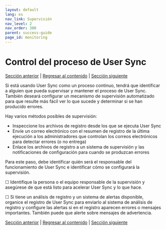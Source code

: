 ```yaml
---
layout: default
lang: es
nav_link: Supervisión
nav_level: 2
nav_order: 300
parent: success-guide
page_id: monitoring
---
```


# Control del proceso de User Sync

[Sección anterior](test_run.md) \| [Regresar al contenido](index.md) \| [Sección siguiente](command_line_options.md)

Si está usando User Sync como un proceso continuo, tendrá que identificar a alguien que pueda supervisar y mantener el proceso de User Sync. También deseará configurar un mecanismo de supervisión automatizado para que resulte más fácil ver lo que sucede y determinar si se han producido errores.

Hay varios métodos posibles de supervisión:

- Inspeccione los archivos de registro desde los que se ejecuta User Sync
- Envíe un correo electrónico con el resumen de registro de la última ejecución a los administradores que controlan los correos electrónicos para detectar errores (o no entrega)
- Enlace los archivos de registro a un sistema de supervisión y las notificaciones de configuración para cuando se produzcan errores

Para este paso, debe identificar quién será el responsable del funcionamiento de User Sync e identificar cómo se configurará la supervisión.

&#9744; Identifique la persona o el equipo responsable de la supervisión y asegúrese de que está listo para acelerar User Sync y lo que hace.

&#9744; Si tiene un análisis de registro y un sistema de alertas disponible, organice el registro de User Sync para enviarlo al sistema de análisis de registro y configure las alertas si en el registro aparecen errores o mensajes importantes. También puede que alerte sobre mensajes de advertencia.

[Sección anterior](test_run.md) \| [Regresar al contenido](index.md) \| [Sección siguiente](command_line_options.md)
